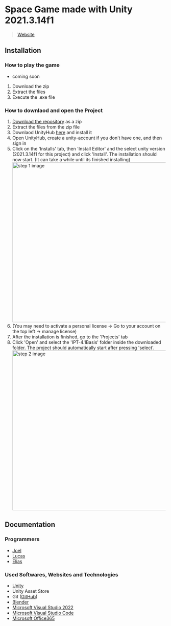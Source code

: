 # Space Game made with Unity 2021.3.14f1
> [Website](https://joelerni.github.io/IPT_4.1-Unity/web_files/)
## Installation
### How to play the game

 - coming soon
 1. Download the zip
 2. Extract the files
 3. Execute the .exe file

### How to downlaod and open the Project
 1. [Download the repository](https://github.com/JoelErni/IPT_4.1-Unity/archive/refs/heads/main.zip) as a zip
 2. Extract the files from the zip file
 3. Downlaod UnityHub [here](https://unity3d.com/get-unity/download) and install it
 4. Open UnityHub, create a unity-account if you don't have one, and then sign in
 5. Click on the 'Installs' tab, then 'Install Editor' and the select unity version (2021.3.14f1 for this project) and click 'Install'. The installation should now start. (It can take a while until its finished installing) <br><img src="https://github.com/JoelErni/IPT_4.1-Unity/blob/main/README_images/step1.gif" alt="step 1 image" width="500">
 6. (You may need to activate a personal license -> Go to your account on the top left -> manage license)
 7. After the installation is finished, go to the 'Projects' tab
 8. Click 'Open' and select the 'IPT-4.1Basis' folder inside the downloaded folder. The project should automatically start after pressing 'select'. <br><img src="https://github.com/JoelErni/IPT_4.1-Unity/blob/main/README_images/step2.gif" alt="step 2 image" width="500">

## Documentation
### Programmers
 - [Joel](https://github.com/JoelErni)
 - [Lucas](https://github.com/LucasNicolasSchulz)
 - [Elias](https://github.com/Elias-Schwegler)
### Used Softwares, Websites and Technologies
 - [Unity](unity.com)
 - Unity Asset Store
 - Git ([GitHub](github.com))
 - [Blender](blender.org)
 - [Microsoft Visual Studio 2022](https://visualstudio.microsoft.com/)
 - [Microsoft Visual Studio Code](https://code.visualstudio.com/)
 - [Microsoft Office365](office.com)
